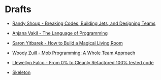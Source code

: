 # Drafts

* [Randy Shoup - Breaking Codes, Building Jets, and Designing Teams](breaking-codes-building-jets-and-designing-teams)
* [Anjana Vakil - The Language of Programming](the-language-of-programming)
* [Saron Yitbarek - How to Build a Magical Living Room](how-to-build-a-magical-living-room)


* [Woody Zuill - Mob Programming: A Whole Team Approach](mob-programming-a-whole-team-approach)

* [Llewellyn Falco - From 0% to Cleanly Refactored 100% tested code](from-0-to-clean-refactored-100-tested-code)

* [Skeleton](skeleton)

<!--

-->

